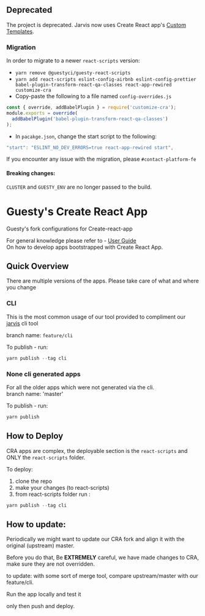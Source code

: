 ## Deprecated

The project is deprecated.
Jarvis now uses Create React app's [Custom Templates](https://create-react-app.dev/docs/custom-templates/).

### Migration 

In order to migrate to a newer `react-scripts` version:
* `yarn remove @guestyci/guesty-react-scripts`
* `yarn add react-scripts eslint-config-airbnb eslint-config-prettier babel-plugin-transform-react-qa-classes react-app-rewired customize-cra`
* Copy-paste the following to a file named `config-overrides.js`
```js
const { override, addBabelPlugin } = require('customize-cra');
module.exports = override(
  addBabelPlugin('babel-plugin-transform-react-qa-classes')
);
```
* In `pacakge.json`, change the start script to the following:
```js 
"start": "ESLINT_NO_DEV_ERRORS=true react-app-rewired start",
```

If you encounter any issue with the migration, please `#contact-platform-fe`

#### Breaking changes: 

`CLUSTER` and `GUESTY_ENV` are no longer passed to the build.

# Guesty's Create React App

Guesty's fork configurations for Create-react-app

For general knowledge please refer to - [User Guide](https://create-react-app.dev/docs/getting-started)   
On how to develop apps bootstrapped with Create React App.

## Quick Overview

There are multiple versions of the apps. Please take care of what and where you change

### CLI
This is the most common usage of our tool provided to compliment our [jarvis](https://github.com/guestyorg/jarvis) cli tool

branch name: `feature/cli`

To publish - run:
```javascript
yarn publish --tag cli
``` 

### None cli generated apps

For all the older apps which were not generated via the cli.  
branch name: 'master'

To publish - run:
```javascript
yarn publish
``` 


## How to Deploy

CRA apps are complex, the deployable section is the `react-scripts` and ONLY the `react-scripts` folder.  

To deploy:
 1. clone the repo
 2. make your changes (to react-scripts)
 3. from react-scripts folder run :
 ```javascript
 yarn publish --tag cli
 ``` 

## How to update:

Periodically we might want to update our CRA fork and align it with the original (upstream) master.  

Before you do that, Be **EXTREMELY** careful, we have made changes to CRA, make sure they are not overridden.

to update:
with some sort of merge tool, compare upstream/master with our feature/cli.

Run the app locally and test it

only then push and deploy.  
